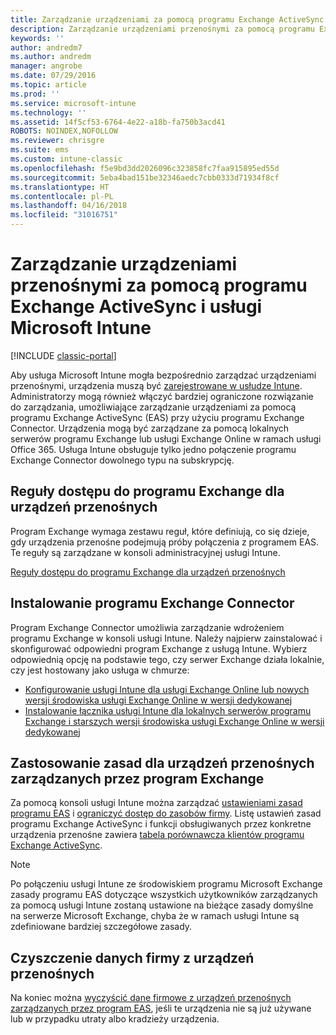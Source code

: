 ```yaml
---
title: Zarządzanie urządzeniami za pomocą programu Exchange ActiveSync
description: Zarządzanie urządzeniami przenośnymi za pomocą programu Exchange ActiveSync (EAS) przy użyciu programu Exchange Connector
keywords: ''
author: andredm7
ms.author: andredm
manager: angrobe
ms.date: 07/29/2016
ms.topic: article
ms.prod: ''
ms.service: microsoft-intune
ms.technology: ''
ms.assetid: 14f5cf53-6764-4e22-a18b-fa750b3acd41
ROBOTS: NOINDEX,NOFOLLOW
ms.reviewer: chrisgre
ms.suite: ems
ms.custom: intune-classic
ms.openlocfilehash: f5e9bd3dd2026096c323858fc7faa915895ed55d
ms.sourcegitcommit: 5eba4bad151be32346aedc7cbb0333d71934f8cf
ms.translationtype: HT
ms.contentlocale: pl-PL
ms.lasthandoff: 04/16/2018
ms.locfileid: "31016751"
---
```

# <a name="exchange-activesync-mobile-device-management-with-microsoft-intune"></a>Zarządzanie urządzeniami przenośnymi za pomocą programu Exchange ActiveSync i usługi Microsoft Intune

[!INCLUDE [classic-portal](../includes/classic-portal.md)]

Aby usługa Microsoft Intune mogła bezpośrednio zarządzać urządzeniami przenośnymi, urządzenia muszą być [zarejestrowane w usłudze Intune](prerequisites-for-enrollment.md). Administratorzy mogą również włączyć bardziej ograniczone rozwiązanie do zarządzania, umożliwiające zarządzanie urządzeniami za pomocą programu Exchange ActiveSync (EAS) przy użyciu programu Exchange Connector. Urządzenia mogą być zarządzane za pomocą lokalnych serwerów programu Exchange lub usługi Exchange Online w ramach usługi Office 365. Usługa Intune obsługuje tylko jedno połączenie programu Exchange Connector dowolnego typu na subskrypcję.

## <a name="exchange-access-rules-for-mobile-devices"></a>Reguły dostępu do programu Exchange dla urządzeń przenośnych ##

Program Exchange wymaga zestawu reguł, które definiują, co się dzieje, gdy urządzenia przenośne podejmują próby połączenia z programem EAS. Te reguły są zarządzane w konsoli administracyjnej usługi Intune.

[Reguły dostępu do programu Exchange dla urządzeń przenośnych](exchange-access-rules-for-mobile-devices.md)

## <a name="install-the-exchange-connector"></a>Instalowanie programu Exchange Connector
Program Exchange Connector umożliwia zarządzanie wdrożeniem programu Exchange w konsoli usługi Intune. Należy najpierw zainstalować i skonfigurować odpowiedni program Exchange z usługą Intune. Wybierz odpowiednią opcję na podstawie tego, czy serwer Exchange działa lokalnie, czy jest hostowany jako usługa w chmurze:

-   [Konfigurowanie usługi Intune dla usługi Exchange Online lub nowych wersji środowiska usługi Exchange Online w wersji dedykowanej](intune-service-to-service-exchange-connector.md)
-   [Instalowanie łącznika usługi Intune dla lokalnych serwerów programu Exchange i starszych wersji środowiska usługi Exchange Online w wersji dedykowanej](intune-on-premises-exchange-connector.md)


## <a name="apply-policy-for-exchange-managed-mobile-devices"></a>Zastosowanie zasad dla urządzeń przenośnych zarządzanych przez program Exchange
Za pomocą konsoli usługi Intune można zarządzać [ustawieniami zasad programu EAS](exchange-activesync-policy-settings-in-microsoft-intune.md) i [ograniczyć dostęp do zasobów firmy](restrict-access-to-email-and-o365-services-with-microsoft-intune.md). Listę ustawień zasad programu Exchange ActiveSync i funkcji obsługiwanych przez konkretne urządzenia przenośne zawiera [tabela porównawcza klientów programu Exchange ActiveSync](http://go.microsoft.com/fwlink/?LinkId=247270).

> [!NOTE]
> Po połączeniu usługi Intune ze środowiskiem programu Microsoft Exchange zasady programu EAS dotyczące wszystkich użytkowników zarządzanych za pomocą usługi Intune zostaną ustawione na bieżące zasady domyślne na serwerze Microsoft Exchange, chyba że w ramach usługi Intune są zdefiniowane bardziej szczegółowe zasady.

## <a name="wipe-company-data-from-mobile-devices"></a>Czyszczenie danych firmy z urządzeń przenośnych
Na koniec można [wyczyścić dane firmowe z urządzeń przenośnych zarządzanych przez program EAS](wipe-for-exchange-managed-mobile-devices.md), jeśli te urządzenia nie są już używane lub w przypadku utraty albo kradzieży urządzenia.

